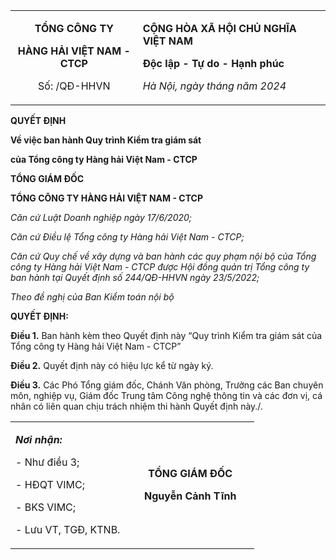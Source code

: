 <table>
<colgroup>
<col style="width: 40%" />
<col style="width: 59%" />
</colgroup>
<tbody>
<tr>
<td style="text-align: center;"><p><strong>TỔNG CÔNG TY</strong></p>
<p><strong>HÀNG HẢI VIỆT NAM - CTCP</strong></p>
<p>Số: /QĐ-HHVN</p></td>
<td><p><strong>CỘNG HÒA XÃ HỘI CHỦ NGHĨA VIỆT NAM</strong></p>
<p><strong>Độc lập - Tự do - Hạnh phúc</strong></p>
<p><em>Hà Nội, ngày tháng năm 2024</em></p></td>
</tr>
</tbody>
</table>

**QUYẾT ĐỊNH**

**Về việc ban hành Quy trình Kiểm tra giám sát**

**của Tổng công ty Hàng hải Việt Nam - CTCP**

**TỔNG GIÁM ĐỐC**

**TỔNG CÔNG TY HÀNG HẢI VIỆT NAM - CTCP**

*Căn cứ Luật Doanh nghiệp ngày 17/6/2020;*

*Căn cứ Điều lệ Tổng công ty Hàng hải Việt Nam - CTCP;*

*Căn cứ Quy chế về xây dựng và ban hành các quy phạm nội bộ của Tổng
công ty Hàng hải Việt Nam - CTCP được Hội đồng quản trị Tổng công ty ban
hành tại Quyết định số 244/QĐ-HHVN ngày 23/5/2022;*

*Theo đề nghị của Ban Kiểm toán nội bộ*

**QUYẾT ĐỊNH:**

**Điều 1.** Ban hành kèm theo Quyết định này “Quy trình Kiểm tra giám
sát của Tổng công ty Hàng hải Việt Nam - CTCP”

**Điều 2.** Quyết định này có hiệu lực kể từ ngày ký.

**Điều 3.** Các Phó Tổng giám đốc, Chánh Văn phòng, Trưởng các Ban
chuyên môn, nghiệp vụ, Giám đốc Trung tâm Công nghệ thông tin và các đơn
vị, cá nhân có liên quan chịu trách nhiệm thi hành Quyết định này./.

<table>
<colgroup>
<col style="width: 47%" />
<col style="width: 52%" />
</colgroup>
<tbody>
<tr>
<td><p><em><strong>Nơi nhận:</strong></em></p>
<p>- Như điều 3;</p>
<p>- HĐQT VIMC;</p>
<p>- BKS VIMC;</p>
<p>- Lưu VT, TGĐ, KTNB.</p></td>
<td style="text-align: center;"><p><strong>TỔNG GIÁM ĐỐC</strong></p>
<p><strong>Nguyễn Cảnh Tĩnh</strong></p></td>
</tr>
</tbody>
</table>
